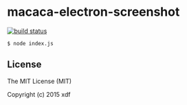 # macaca-electron-screenshot

[![build status][travis-image]][travis-url]

[travis-image]: https://img.shields.io/travis/xudafeng/macaca-electron-screenshot.svg?style=flat-square
[travis-url]: https://travis-ci.org/xudafeng/macaca-electron-screenshot

```shell
$ node index.js
```

## License

The MIT License (MIT)

Copyright (c) 2015 xdf
